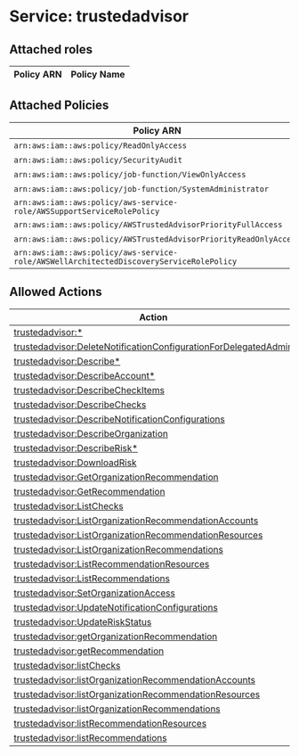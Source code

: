 # Service: trustedadvisor

## Attached roles

| Policy ARN | Policy Name |
|------------|-------------|
## Attached Policies

| Policy ARN | Policy Name |
|------------|-------------|
| `arn:aws:iam::aws:policy/ReadOnlyAccess` | [ReadOnlyAccess](../policies.md#readonlyaccess) |
| `arn:aws:iam::aws:policy/SecurityAudit` | [SecurityAudit](../policies.md#securityaudit) |
| `arn:aws:iam::aws:policy/job-function/ViewOnlyAccess` | [ViewOnlyAccess](../policies.md#viewonlyaccess) |
| `arn:aws:iam::aws:policy/job-function/SystemAdministrator` | [SystemAdministrator](../policies.md#systemadministrator) |
| `arn:aws:iam::aws:policy/aws-service-role/AWSSupportServiceRolePolicy` | [AWSSupportServiceRolePolicy](../policies.md#awssupportservicerolepolicy) |
| `arn:aws:iam::aws:policy/AWSTrustedAdvisorPriorityFullAccess` | [AWSTrustedAdvisorPriorityFullAccess](../policies.md#awstrustedadvisorpriorityfullaccess) |
| `arn:aws:iam::aws:policy/AWSTrustedAdvisorPriorityReadOnlyAccess` | [AWSTrustedAdvisorPriorityReadOnlyAccess](../policies.md#awstrustedadvisorpriorityreadonlyaccess) |
| `arn:aws:iam::aws:policy/aws-service-role/AWSWellArchitectedDiscoveryServiceRolePolicy` | [AWSWellArchitectedDiscoveryServiceRolePolicy](../policies.md#awswellarchitecteddiscoveryservicerolepolicy) |

## Allowed Actions

| Action | Service |
|--------|---------|
| [trustedadvisor:*](../actions.md#trustedadvisor:all) | trustedadvisor |
| [trustedadvisor:DeleteNotificationConfigurationForDelegatedAdmin](../actions.md#trustedadvisor:deletenotificationconfigurationfordelegatedadmin) | trustedadvisor |
| [trustedadvisor:Describe*](../actions.md#trustedadvisor:describeall) | trustedadvisor |
| [trustedadvisor:DescribeAccount*](../actions.md#trustedadvisor:describeaccountall) | trustedadvisor |
| [trustedadvisor:DescribeCheckItems](../actions.md#trustedadvisor:describecheckitems) | trustedadvisor |
| [trustedadvisor:DescribeChecks](../actions.md#trustedadvisor:describechecks) | trustedadvisor |
| [trustedadvisor:DescribeNotificationConfigurations](../actions.md#trustedadvisor:describenotificationconfigurations) | trustedadvisor |
| [trustedadvisor:DescribeOrganization](../actions.md#trustedadvisor:describeorganization) | trustedadvisor |
| [trustedadvisor:DescribeRisk*](../actions.md#trustedadvisor:describeriskall) | trustedadvisor |
| [trustedadvisor:DownloadRisk](../actions.md#trustedadvisor:downloadrisk) | trustedadvisor |
| [trustedadvisor:GetOrganizationRecommendation](../actions.md#trustedadvisor:getorganizationrecommendation) | trustedadvisor |
| [trustedadvisor:GetRecommendation](../actions.md#trustedadvisor:getrecommendation) | trustedadvisor |
| [trustedadvisor:ListChecks](../actions.md#trustedadvisor:listchecks) | trustedadvisor |
| [trustedadvisor:ListOrganizationRecommendationAccounts](../actions.md#trustedadvisor:listorganizationrecommendationaccounts) | trustedadvisor |
| [trustedadvisor:ListOrganizationRecommendationResources](../actions.md#trustedadvisor:listorganizationrecommendationresources) | trustedadvisor |
| [trustedadvisor:ListOrganizationRecommendations](../actions.md#trustedadvisor:listorganizationrecommendations) | trustedadvisor |
| [trustedadvisor:ListRecommendationResources](../actions.md#trustedadvisor:listrecommendationresources) | trustedadvisor |
| [trustedadvisor:ListRecommendations](../actions.md#trustedadvisor:listrecommendations) | trustedadvisor |
| [trustedadvisor:SetOrganizationAccess](../actions.md#trustedadvisor:setorganizationaccess) | trustedadvisor |
| [trustedadvisor:UpdateNotificationConfigurations](../actions.md#trustedadvisor:updatenotificationconfigurations) | trustedadvisor |
| [trustedadvisor:UpdateRiskStatus](../actions.md#trustedadvisor:updateriskstatus) | trustedadvisor |
| [trustedadvisor:getOrganizationRecommendation](../actions.md#trustedadvisor:getorganizationrecommendation) | trustedadvisor |
| [trustedadvisor:getRecommendation](../actions.md#trustedadvisor:getrecommendation) | trustedadvisor |
| [trustedadvisor:listChecks](../actions.md#trustedadvisor:listchecks) | trustedadvisor |
| [trustedadvisor:listOrganizationRecommendationAccounts](../actions.md#trustedadvisor:listorganizationrecommendationaccounts) | trustedadvisor |
| [trustedadvisor:listOrganizationRecommendationResources](../actions.md#trustedadvisor:listorganizationrecommendationresources) | trustedadvisor |
| [trustedadvisor:listOrganizationRecommendations](../actions.md#trustedadvisor:listorganizationrecommendations) | trustedadvisor |
| [trustedadvisor:listRecommendationResources](../actions.md#trustedadvisor:listrecommendationresources) | trustedadvisor |
| [trustedadvisor:listRecommendations](../actions.md#trustedadvisor:listrecommendations) | trustedadvisor |